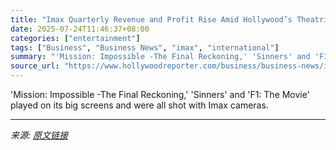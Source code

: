 ```yaml
---
title: "Imax Quarterly Revenue and Profit Rise Amid Hollywood’s Theatrical Comeback"
date: 2025-07-24T11:46:37+08:00
categories: ["entertainment"]
tags: ["Business", "Business News", "imax", "international"]
summary: "'Mission: Impossible -The Final Reckoning,' 'Sinners' and 'F1: The Movie' played on its big screens and were all shot with Imax cameras."
source_url: "https://www.hollywoodreporter.com/business/business-news/imax-revenue-profit-rise-1236327870/"
---
```


'Mission: Impossible -The Final Reckoning,' 'Sinners' and 'F1: The Movie' played on its big screens and were all shot with Imax cameras.

---

*来源: [原文链接](https://www.hollywoodreporter.com/business/business-news/imax-revenue-profit-rise-1236327870/)*
